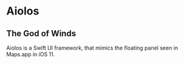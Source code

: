# Aiolos
## The God of Winds

Aiolos is a Swift UI framework, that mimics the floating panel seen in Maps.app in iOS 11.